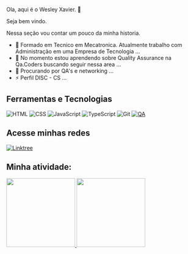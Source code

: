 Ola, aqui é o Wesley Xavier. 👋                                                                       

Seja bem vindo.

Nessa seção vou contar um pouco da minha historia.  

- 🔭 Formado em Tecnico em Mecatronica. Atualmente trabalho com Administração em uma Empresa de Tecnologia ...
- 🌱 No momento estou aprendendo sobre Quality Assurance na Qa.Coders buscando seguir nessa area ... 
- 👯 Procurando por QA's e networking ...
- ⚡ Perfil DISC - CS ...

## Ferramentas e Tecnologias

![HTML](https://img.shields.io/badge/-HTML5-E34F26?logo=html5&logoColor=white&style=for-the-badge)
![CSS](https://img.shields.io/badge/-CSS3-1572B6?logo=css3&logoColor=white&style=for-the-badge)
![JavaScript](https://img.shields.io/badge/-JavaScript-F7DF1E?logo=javascript&logoColor=black&style=for-the-badge)
![TypeScript](https://img.shields.io/badge/-TypeScript-007ACC?logo=typescript&logoColor=white&style=for-the-badge)
![Git](https://img.shields.io/badge/-Git-F05032?logo=git&logoColor=white&style=for-the-badge)
[![QA](https://img.shields.io/badge/-Quality%20Assurance-9C27B0?style=for-the-badge)](https://en.wikipedia.org/wiki/Software_quality_assurance)

## Acesse minhas redes 
[![Linktree](https://img.shields.io/badge/-Linktree-39E09B?logo=linktree&logoColor=white&style=for-the-badge)](https://github.com/wesxvr74)

## Minha atividade: 

<div>
<a href="[https://github.com/seu-usuário-aqui](https://github.com/wesxvr74)">
<img loading="lazy" height="180em" src="https://github-readme-stats.vercel.app/api/top-langs/?username=wesxvr74&layout=compact&langs_count=7&theme=dracula"/>
<img loading="lazy" height="180em" src="https://github-readme-stats.vercel.app/api?username=wesxvr74&show_icons=true&theme=dracula&include_all_commits=true&count_private=true"/>
</div>

